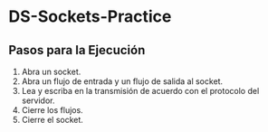 # DS-Sockets-Practice

## Pasos para la Ejecución
1. Abra un socket.
2. Abra un flujo de entrada y un flujo de salida al socket.
3. Lea y escriba en la transmisión de acuerdo con el protocolo del servidor.
4. Cierre los flujos.
5. Cierre el socket.